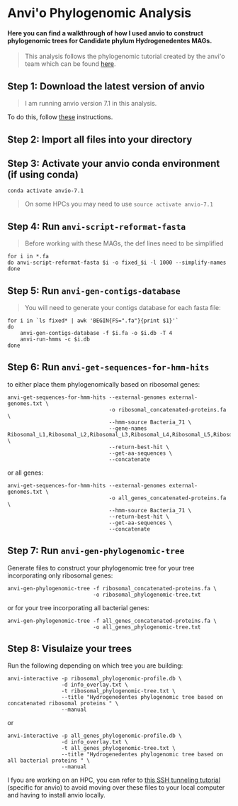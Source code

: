 # Anvi'o Phylogenomic Analysis
#### Here you can find a walkthrough of how I used anvio to construct phylogenomic trees for Candidate phylum Hydrogenedentes MAGs.

>This analysis follows the phylogenomic tutorial created by the anvi'o team which can be found [here](https://merenlab.org/2017/06/07/phylogenomics/).
## Step 1: Download the latest version of anvio
> I am running anvio version 7.1 in this analysis.

To do this, follow [these](https://anvio.org/install/) instructions.


## Step 2: Import all files into your directory

## Step 3: Activate your anvio conda environment (if using conda)
```
conda activate anvio-7.1
```
> On some HPCs you may need to use `source activate anvio-7.1`
## Step 4: Run `anvi-script-reformat-fasta`
> Before working with these MAGs, the def lines need to be simplified


```
for i in *.fa
do anvi-script-reformat-fasta $i -o fixed_$i -l 1000 --simplify-names
done
```
## Step 5: Run `anvi-gen-contigs-database`
>You will need to generate your contigs database for each fasta file:

```
for i in `ls fixed* | awk 'BEGIN{FS=".fa"}{print $1}'`
do
    anvi-gen-contigs-database -f $i.fa -o $i.db -T 4
    anvi-run-hmms -c $i.db
done
```
## Step 6: Run `anvi-get-sequences-for-hmm-hits`

to either place them phylogenomically based on ribosomal genes:
```
anvi-get-sequences-for-hmm-hits --external-genomes external-genomes.txt \
                                -o ribosomal_concatenated-proteins.fa \
                                --hmm-source Bacteria_71 \
                                --gene-names Ribosomal_L1,Ribosomal_L2,Ribosomal_L3,Ribosomal_L4,Ribosomal_L5,Ribosomal_L6 \
                                --return-best-hit \
                                --get-aa-sequences \
                                --concatenate
```

or all genes:

```
anvi-get-sequences-for-hmm-hits --external-genomes external-genomes.txt \
                                -o all_genes_concatenated-proteins.fa \
                                --hmm-source Bacteria_71 \
                                --return-best-hit \
                                --get-aa-sequences \
                                --concatenate
```

## Step 7: Run `anvi-gen-phylogenomic-tree`

Generate files to construct your phylogenomic tree for your tree incorporating only ribosomal genes:

```
anvi-gen-phylogenomic-tree -f ribosomal_concatenated-proteins.fa \
                           -o ribosomal_phylogenomic-tree.txt
```

or for your tree incorporating all bacterial genes:

```
anvi-gen-phylogenomic-tree -f all_genes_concatenated-proteins.fa \
                           -o all_genes_phylogenomic-tree.txt
```

## Step 8: Visulaize your trees

Run the following depending on which tree you are building:

```
anvi-interactive -p ribosomal_phylogenomic-profile.db \
                 -d info_overlay.txt \
                 -t ribosomal_phylogenomic-tree.txt \
                 --title "Hydrogenedentes phylogenomic tree based on concatenated ribosomal proteins " \
                 --manual

```
or
```
anvi-interactive -p all_genes_phylogenomic-profile.db \
                 -d info_overlay.txt \
                 -t all_genes_phylogenomic-tree.txt \
                 --title "Hydrogenedentes phylogenomic tree based on all bacterial proteins " \
                 --manual                 

```
I fyou are working on an HPC, you can refer to [this SSH tunneling tutorial](https://github.com/emilieskoog/SSH-tunneling) (specific for anvio) to avoid moving over these files to your local computer and having to install anvio locally. 
